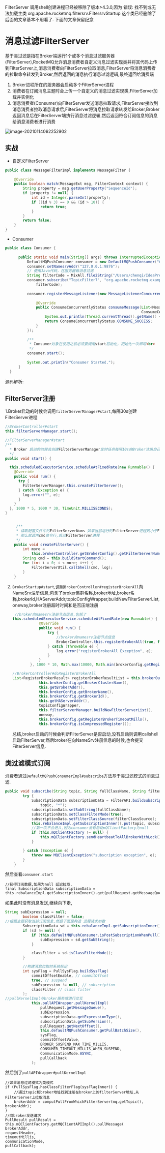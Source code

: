FilterServer 调用shell创建进程已经被移除了版本>4.3.0,因为 错误: 找不到或无法加载主类 org.apache.rocketmq.filtersrv.FiltersrvStartup 这个类已经删除了
后面的文章基本不用看了. 下面的文章保留纪念
# 消息过滤FilterServer

基于类过滤是指在Broker端运行1个或多个消息过滤服务器(FilterServer),RocketMQ允许消息消费者自定义消息过滤实现类并将其代码上传到FilterServer上,消息消费者向FilterServer拉取消息,FilterServer将消息消费者的拉取命令转发到Broker,然后返回的消息执行消息过滤逻辑,最终返回给消费端

1. Broker进程所在的服务器会启动多个FilterServer进程
2. 消费者在订阅消息主题时会上传一个自定义的消息过滤实现类,FilterServer加载并实例化
3. 消息消费者(Consumer)向FilterServer发送消息拉取请求,FilterServer接收到消息消费者拉取消息请求后,FilterServer将消息拉取请求转发给Broker,Broker返回消息后在FilterServer端执行消息过滤逻辑,然后返回符合订阅信息的消息给消息消费者进行消费

![image-20210114092252902](note_images/image-20210114092252902.png)

## 实战

- 自定义FilterServer

```java
public class MessageFilterImpl implements MessageFilter {
 
    @Override
    public boolean match(MessageExt msg, FilterContext context) {
        String property = msg.getUserProperty("SequenceId");
        if (property != null) {
            int id = Integer.parseInt(property);
            if ((id % 3) == 0 && (id > 10)) {
                return true;
            }
        }
        return false;
    }
}
```

- Consumer

```java
public class Consumer {
   
      public static void main(String[] args) throws InterruptedException, MQClientException, IOException {
          DefaultMQPushConsumer consumer = new DefaultMQPushConsumer("ConsumerGroupNamecc4");
          consumer.setNamesrvAddr("127.0.0.1:9876");
          // 使用Java代码，在服务器做消息过滤
          String filterCode = MixAll.file2String("/Users/chenqi/IdeaProjects/rocketmq/example/src/main/java/org/apache/rocketmq/example/filter/MessageFilterImpl.java");
          consumer.subscribe("TopicFilter7", "org.apache.rocketmq.example.filter.MessageFilterImpl",
              filterCode);
   
          consumer.registerMessageListener(new MessageListenerConcurrently() {
   
              @Override
              public ConsumeConcurrentlyStatus consumeMessage(List<MessageExt> msgs,
                                                              ConsumeConcurrentlyContext context) {
                  System.out.println(Thread.currentThread().getName() + " Receive New Messages: " + msgs);
                  return ConsumeConcurrentlyStatus.CONSUME_SUCCESS;
              }
          });
   
          /**
           * Consumer对象在使用之前必须要调用start初始化，初始化一次即可<br>
           */
          consumer.start();
   
          System.out.println("Consumer Started.");
      }
  }
```

  





源码解析:

## FilterServer注册

1.Broker启动的时候会调用`filterServerManager#start`,每隔30s创建FilterServer进程

```java
//BrokerController#start
this.filterServerManager.start();

//FilterServerManager#start
/**
  * Broker 启动的时候会创建FilterServerManager定时任务每隔10s向Broker注册自己
  */
public void start() {

  this.scheduledExecutorService.scheduleAtFixedRate(new Runnable() {
    @Override
    public void run() {
      try {
        FilterServerManager.this.createFilterServer();
      } catch (Exception e) {
        log.error("", e);
      }
    }
  }, 1000 * 5, 1000 * 30, TimeUnit.MILLISECONDS);
}


	 /**
     * 读取配置文件中的FilterServerNums 如果当前运行的FilterServer进程数小于FilterServerNums
     * 那么就调用cmd命令行,启动FilterServer进程
     */
    public void createFilterServer() {
        int more =
            this.brokerController.getBrokerConfig().getFilterServerNums() - this.filterServerTable.size();
        String cmd = this.buildStartCommand();
        for (int i = 0; i < more; i++) {
            FilterServerUtil.callShell(cmd, log);
        }
    }
```

2. `BrokerStartup#start`,调用`BrokerController#registerBrokerAll`向NameSrv注册信息,包含了broker集群名称,broker地址,broker名称,brokerId,HAServerAddr,topicConfigWrapper,buildNewFilterServerList,oneway,broker注册超时时间和是否压缩注册

   ```java
    //broker向namesrv注册节点信息,包括了
   this.scheduledExecutorService.scheduleAtFixedRate(new Runnable() {
               @Override
               public void run() {
                   try {
                       //broker向namesrv注册节点信息
                       BrokerController.this.registerBrokerAll(true, false, brokerConfig.isForceRegister());
                   } catch (Throwable e) {
                       log.error("registerBrokerAll Exception", e);
                   }
               }
           }, 1000 * 10, Math.max(10000, Math.min(brokerConfig.getRegisterNameServerPeriod(), 60000)), TimeUnit.MILLISECONDS);
   ```

   ```java
   //BrokerController#doRegisterBrokerAll
   List<RegisterBrokerResult> registerBrokerResultList = this.brokerOuterAPI.registerBrokerAll(
               this.brokerConfig.getBrokerClusterName(),
               this.getBrokerAddr(),
               this.brokerConfig.getBrokerName(),
               this.brokerConfig.getBrokerId(),
               this.getHAServerAddr(),
               topicConfigWrapper,
               this.filterServerManager.buildNewFilterServerList(),
               oneway,
               this.brokerConfig.getRegisterBrokerTimeoutMills(),
               this.brokerConfig.isCompressedRegister());
   ```

   总结,broker启动的时候会判断FilterServer是否启动,没有启动则调用callshell启动FilterServer,然后broker在向NameSrv注册信息的时候,也会提交FilterServer信息.

## 类过滤模式订阅

消费者通过`DefaultMQPushConsumerImpl#subscribe`方法基于类过滤模式的消息过滤.

```java
public void subscribe(String topic, String fullClassName, String filterClassSource) throws MQClientException {
        try {
            SubscriptionData subscriptionData = FilterAPI.buildSubscriptionData(this.defaultMQPushConsumer.getConsumerGroup(),
                topic, "*");
            subscriptionData.setSubString(fullClassName);
            subscriptionData.setClassFilterMode(true);
            subscriptionData.setFilterClassSource(filterClassSource);
            this.rebalanceImpl.getSubscriptionInner().put(topic, subscriptionData);
          	//第一次不会进入,因为consumer没有启动mQClientFactory为null
            if (this.mQClientFactory != null) {
                this.mQClientFactory.sendHeartbeatToAllBrokerWithLock();
            }

        } catch (Exception e) {
            throw new MQClientException("subscription exception", e);
        }
    }
```

然后查看`consumer.start`

```
//获得订阅数据,如果为null 延迟拉取.
final SubscriptionData subscriptionData = this.rebalanceImpl.getSubscriptionInner().get(pullRequest.getMessageQueue().getTopic());
```

如果此时没有消息发送,继续向下走, 

```java
String subExpression = null;
        boolean classFilter = false;
//根据主题获取当前订阅信息,然后下面是构造 远程请求参数
        SubscriptionData sd = this.rebalanceImpl.getSubscriptionInner().get(pullRequest.getMessageQueue().getTopic());
        if (sd != null) {
            if (this.defaultMQPushConsumer.isPostSubscriptionWhenPull() && !sd.isClassFilterMode()) {
                subExpression = sd.getSubString();
            }

            classFilter = sd.isClassFilterMode();
        }

        //构建消息拉取时系统标记
        int sysFlag = PullSysFlag.buildSysFlag(
            commitOffsetEnable, // commitOffset
            true, // suspend
            subExpression != null, // subscription
            classFilter // class filter
        );
//pullKernelImpl与broker服务端进行交互
            this.pullAPIWrapper.pullKernelImpl(
                pullRequest.getMessageQueue(),
                subExpression,
                subscriptionData.getExpressionType(),
                subscriptionData.getSubVersion(),
                pullRequest.getNextOffset(),
                this.defaultMQPushConsumer.getPullBatchSize(),
                sysFlag,
                commitOffsetValue,
                BROKER_SUSPEND_MAX_TIME_MILLIS,
                CONSUMER_TIMEOUT_MILLIS_WHEN_SUSPEND,
                CommunicationMode.ASYNC,
                pullCallback
            );
```

然后到了`pullAPIWrapper#pullKernelImpl`

```
//如果消息过滤模式为类模式
if (PullSysFlag.hasClassFilterFlag(sysFlagInner)) {
    //通过topic和broker地址找到注册在broker上的filterServer地址,从FilterServer上拉取消息
    brokerAddr = computPullFromWhichFilterServer(mq.getTopic(), brokerAddr);
}
//向broker发送请求
PullResult pullResult = this.mQClientFactory.getMQClientAPIImpl().pullMessage(
brokerAddr,
requestHeader,
timeoutMillis,
communicationMode,
pullCallback);
```

